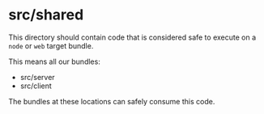 # src/shared

This directory should contain code that is considered safe to execute on a `node` or `web` target bundle.

This means all our bundles:
 - src/server
 - src/client

The bundles at these locations can safely consume this code.
